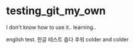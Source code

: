 # testing_git_my_own
I don't know how to use it.. learning..

english test. 
한글 테스트
춥다 추워
colder and colder
